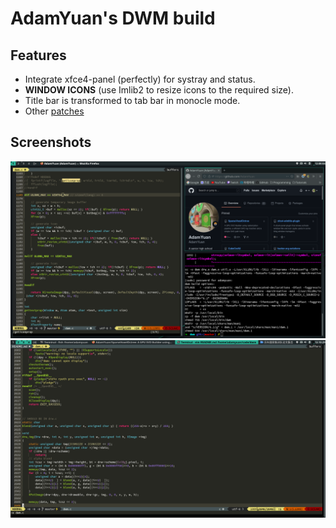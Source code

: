 # AdamYuan's DWM build
## Features
* Integrate xfce4-panel (perfectly) for systray and status.
* **WINDOW ICONS** (use Imlib2 to resize icons to the required size).
* Title bar is transformed to tab bar in monocle mode.
* Other [patches](https://github.com/AdamYuan/dwm/tree/master/patches)
## Screenshots
![](https://raw.githubusercontent.com/AdamYuan/dwm/master/screenshots/1.png)
![](https://raw.githubusercontent.com/AdamYuan/dwm/master/screenshots/2.png)
